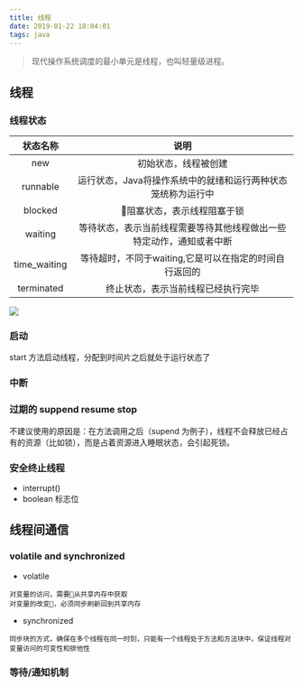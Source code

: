 ```yaml
---
title: 线程
date: 2019-01-22 18:04:01
tags: java
---
```


> 现代操作系统调度的最小单元是线程，也叫轻量级进程。

## 线程
### 线程状态

|状态名称|说明|
| :----: | :-----:|
|new|初始状态，线程被创建|
|runnable|运行状态，Java将操作系统中的就绪和运行两种状态笼统称为运行中|
|blocked| 阻塞状态，表示线程阻塞于锁|
|waiting| 等待状态，表示当前线程需要等待其他线程做出一些特定动作，通知或者中断|
|time_waiting|等待超时，不同于waiting,它是可以在指定的时间自行返回的|
|terminated|终止状态，表示当前线程已经执行完毕|



![](https://beer-1256523277.cos.ap-shanghai.myqcloud.com/blog/thread.png
)

### 启动

start 方法启动线程，分配到时间片之后就处于运行状态了

### 中断

### 过期的 suppend resume stop
不建议使用的原因是：在方法调用之后（supend 为例子），线程不会释放已经占有的资源（比如锁），而是占着资源进入睡眠状态，会引起死锁。

### 安全终止线程

- interrupt()
- boolean 标志位
## 线程间通信
### volatile and synchronized 


- volatile 
```
对变量的访问，需要从共享内存中获取
对变量的改变，必须同步刷新回到共享内存
```
- synchronized 
```
同步块的方式，确保在多个线程在同一时刻，只能有一个线程处于方法和方法块中，保证线程对变量访问的可变性和排他性
```

### 等待/通知机制

